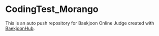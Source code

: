# CodingTest_Morango
This is an auto push repository for Baekjoon Online Judge created with [BaekjoonHub](https://github.com/BaekjoonHub/BaekjoonHub).
